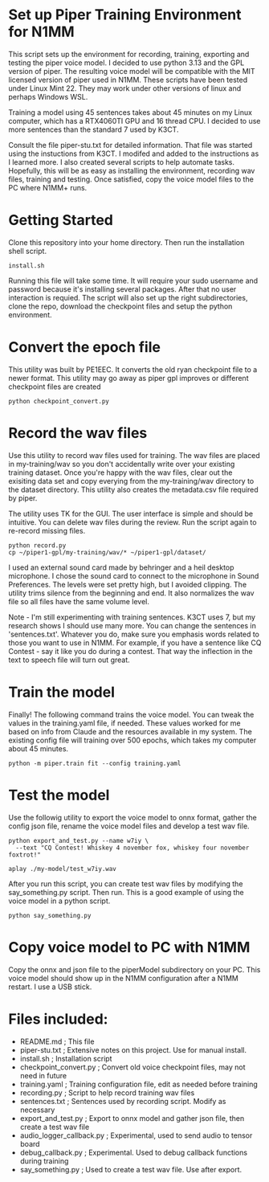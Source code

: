 Set up Piper Training Environment for N1MM
==========================================

This script sets up the environment for recording, training, exporting 
and testing the piper voice model. I decided to use python 3.13 and the GPL
version of piper. The resulting voice model will be compatible
with the MIT licensed version of piper used in N1MM. These scripts have
been tested under Linux Mint 22. They may work under other versions
of linux and perhaps Windows WSL.

Training a model using 45 sentences takes about 45 minutes on my Linux computer, 
which has a RTX4060TI GPU and 16 thread CPU. I decided to use more sentences
than the standard 7 used by K3CT.

Consult the file piper-stu.txt for detailed information. That file was started
using the instuctions from K3CT. I modifed and added to the instructions as
I learned more. I also created several scripts to help automate tasks. Hopefully,
this will be as easy as installing the environment, recording wav files, training
and testing. Once satisfied, copy the voice model files to the PC where N1MM+ runs.

# Getting Started

Clone this repository into your home directory. Then run the installation
shell script.

```
install.sh
```
Running this file will take some time. It will require your sudo username and 
password because it's installing several packages. After that no user interaction
is requied. The script will also set up
the right subdirectories, clone the repo, download the checkpoint files and setup
the python environment.

# Convert the epoch file
This utility was built by PE1EEC. It converts the old ryan checkpoint file
to a newer format. This utility may go away as piper gpl improves or different
checkpoint files are created

```
python checkpoint_convert.py
```

# Record the wav files
Use this utility to record wav files used for training. The wav files are
placed in my-training/wav so you don't accidentally write over your existing
training dataset. Once you're happy with the wav files, clear out the exisiting
data set and copy everying from the my-training/wav directory to the dataset 
directory. This utility also creates the metadata.csv file required by piper.

The utility uses TK for the GUI. The user interface is simple and should be
intuitive. You can delete wav files during the review. Run the script again
to re-record missing files.

```
python record.py
cp ~/piper1-gpl/my-training/wav/* ~/piper1-gpl/dataset/
```

I used an external sound card made by behringer and a heil desktop microphone. 
I chose the sound card to connect to the microphone in Sound Preferences. The levels
were set pretty high, but I avoided clipping. The utility trims silence from
the beginning and end. It also normalizes the wav file so all files have the
same volume level.

Note - I'm still experimenting with training sentences. K3CT uses 7, but my research
shows I should use many more. You can change the sentences in 'sentences.txt'.
Whatever you do, make sure you emphasis words related to those you want to use in
N1MM. For example, if you have a sentence like CQ Contest - say it like you do
during a contest. That way the inflection in the text to speech file will turn
out great.

# Train the model
Finally! The following command trains the voice model. You can tweak the 
values in the training.yaml file, if needed. These values worked for me based
on info from Claude and the resources available in my system. The existing
config file will training over 500 epochs, which takes my computer about 45 minutes.

```
python -m piper.train fit --config training.yaml
```

# Test the model
Use the followig utility to export the voice model to onnx format, gather the
config json file, rename the voice model files and develop a test wav file.

```
python export_and_test.py --name w7iy \
  --text "CQ Contest! Whiskey 4 november fox, whiskey four november foxtrot!"

aplay ./my-model/test_w7iy.wav
```

After you run this script, you can create test wav files by modifying the 
say_something.py script. Then run. This is a good example of using the voice
model in a python script.

```
python say_something.py
```

# Copy voice model to PC with N1MM
Copy the onnx and json file to the piperModel subdirectory on your PC. This voice
model should show up in the N1MM configuration after a N1MM restart. I use a USB stick.

# Files included:

- README.md              ; This file
- piper-stu.txt          ; Extensive notes on this project. Use for manual install.
- install.sh             ; Installation script
- checkpoint_convert.py  ; Convert old voice checkpoint files, may not need in future
- training.yaml          ; Training configuration file, edit as needed before training
- recording.py           ; Script to help record training wav files
- sentences.txt          ; Sentences used by recording script. Modify as necessary
- export_and_test.py     ; Export to onnx model and gather json file, then create a test wav file
- audio_logger_callback.py ; Experimental, used to send audio to tensor board
- debug_callback.py      ; Experimental. Used to debug callback functions during training
- say_something.py       ; Used to create a test wav file. Use after export.


